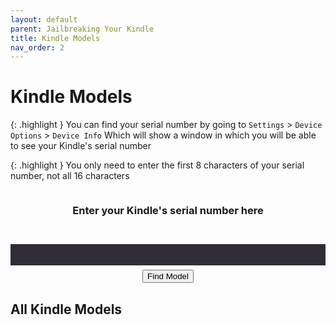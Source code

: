 ```yaml
---
layout: default
parent: Jailbreaking Your Kindle
title: Kindle Models
nav_order: 2
---
```


# Kindle Models

{: .highlight }
You can find your serial number by going to `Settings` > `Device Options` > `Device Info`
Which will show a window in which you will be able to see your Kindle's serial number

{: .highlight }
You only need to enter the first 8 characters of your serial number, not all 16 characters

<div style="display: flex; flex-direction: column; justify-content: center; align-items: center;">
    <h3>Enter your Kindle's serial number here</h3>
    <p id="searchStatus"></p>
    <input type="text" id="serialNumber" onchange="searchForSerial()" style="width: 100%; height: 100%; padding: 0.5rem 1rem 0.5rem 2.5rem; font-size: 16px; color: #e6e1e8; background-color: #302d36; border-top: 0; border-right: 0; border-bottom: 0; border-left: 0; border-radius: 0; text-align: center;">
    <button class="btn" style="margin-top: 0.5em;" onclick="searchForSerial()">Find Model</button>
</div>

<div id="searchResult">
</div>

<div>
<h2>All Kindle Models</h2>
<div id="fullModelTable" class="table-wrapper"></div>
</div>


<script src="./modelFinder.js"></script>